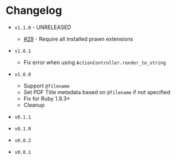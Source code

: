 # Changelog

* `v1.1.0` - UNRELEASED
  - [#29](https://github.com/cortiz/prawn-rails/pull/29) - Require all installed prawn extensions

* `v1.0.1`
  - Fix error when using `ActionController.render_to_string`

* `v1.0.0`
  - Support `@filename`
  - Set PDF Title metadata based on `@filename` if not specified
  - Fix for Ruby 1.9.3+
  - Cleanup

* `v0.1.1`
* `v0.1.0`
* `v0.0.2` 
* `v0.0.1`
